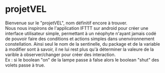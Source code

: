 # projetVEL
Bienvenue sur le "projetVEL", nom définitif encore à trouver. <br/>
Nous nous inspirons de l'application IFTTT sur android pour créer une interface utilisateur simple, permettant à un néophyte n'ayant jamais codé de pouvoir faire des conditions et actions simples dans unenvironnement constellation. Ainsi seul le nom de la sentinelle, du package et de la variable à modifier sont à savoir, il ne lui rest plus qu'à déterminer la valeure de la varible à observer/changer pour créer des interaction. <br/>
Ex : si le boolean "on" de la lampe passe à false alors le boolean "shut" des volets passe à true.
